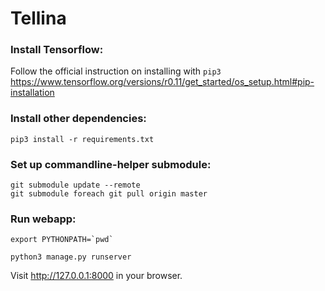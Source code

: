 # Tellina

### Install Tensorflow:

Follow the official instruction on installing with `pip3`
https://www.tensorflow.org/versions/r0.11/get_started/os_setup.html#pip-installation

### Install other dependencies:

```
pip3 install -r requirements.txt
```

### Set up commandline-helper submodule:

```
git submodule update --remote
git submodule foreach git pull origin master
```

### Run webapp:

```
export PYTHONPATH=`pwd`

python3 manage.py runserver
```
Visit http://127.0.0.1:8000 in your browser.
